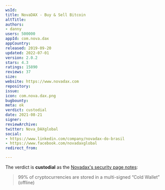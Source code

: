 ```yaml
---
wsId: 
title: NovaDAX - Buy & Sell Bitcoin
altTitle: 
authors:
- danny
users: 500000
appId: com.nova.dax
appCountry: 
released: 2019-09-20
updated: 2022-07-01
version: 2.0.2
stars: 4.3
ratings: 15890
reviews: 37
size: 
website: https://www.novadax.com
repository: 
issue: 
icon: com.nova.dax.png
bugbounty: 
meta: ok
verdict: custodial
date: 2021-08-21
signer: 
reviewArchive: 
twitter: Nova_DAXglobal
social:
- https://www.linkedin.com/company/novadax-do-brasil
- https://www.facebook.com/novadaxglobal
redirect_from: 

---
```


The verdict is **custodial** as the [Novadax's security page notes](https://www.novadax.com/en-EU/company/security):

> 99% of cryptocurrencies are stored in a multi-signed “Cold Wallet” (offline)

